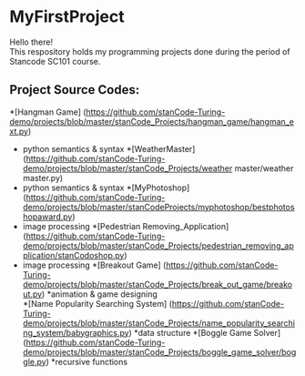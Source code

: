 # MyFirstProject
Hello there!\
This respository holds my programming projects done during the period of Stancode SC101 course.
## Project Source Codes:

*[Hangman Game] (https://github.com/stanCode-Turing-demo/projects/blob/master/stanCode_Projects/hangman_game/hangman_ext.py) 
  * python semantics & syntax 
*[WeatherMaster] (https://github.com/stanCode-Turing-demo/projects/blob/master/stanCode_Projects/weather master/weather master.py) 
  * python semantics & syntax
*[MyPhotoshop] (https://github.com/stanCode-Turing-demo/projects/blob/master/stanCodeProjects/myphotoshop/bestphotoshopaward.py)
  * image processing 
*[Pedestrian Removing_Application] (https://github.com/stanCode-Turing-demo/projects/blob/master/stanCode_Projects/pedestrian_removing_application/stanCodoshop.py)
  * image processing 
*[Breakout Game] (https://github.com/stanCode-Turing-demo/projects/blob/master/stanCode_Projects/break_out_game/breakout.py)
  *animation & game designing  
*[Name Popularity Searching System] (https://github.com/stanCode-Turing-demo/projects/blob/master/stanCode_Projects/name_popularity_searching_system/babygraphics.py)
  *data structure 
*[Boggle Game Solver] (https://github.com/stanCode-Turing-demo/projects/blob/master/stanCode_Projects/boggle_game_solver/boggle.py)
  *recursive functions 
